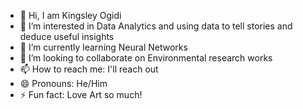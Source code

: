 - 👋 Hi, I am Kingsley Ogidi
- 👀 I’m interested in Data Analytics and using data to tell stories and deduce useful insights
- 🌱 I’m currently learning Neural Networks
- 💞️ I’m looking to collaborate on Environmental research works
- 📫 How to reach me: I'll reach out
- 😄 Pronouns: He/Him
- ⚡ Fun fact: Love Art so much!

<!---
kingjulius0/kingjulius0 is a ✨ special ✨ repository because its `README.md` (this file) appears on your GitHub profile.
You can click the Preview link to take a look at your changes.
--->
